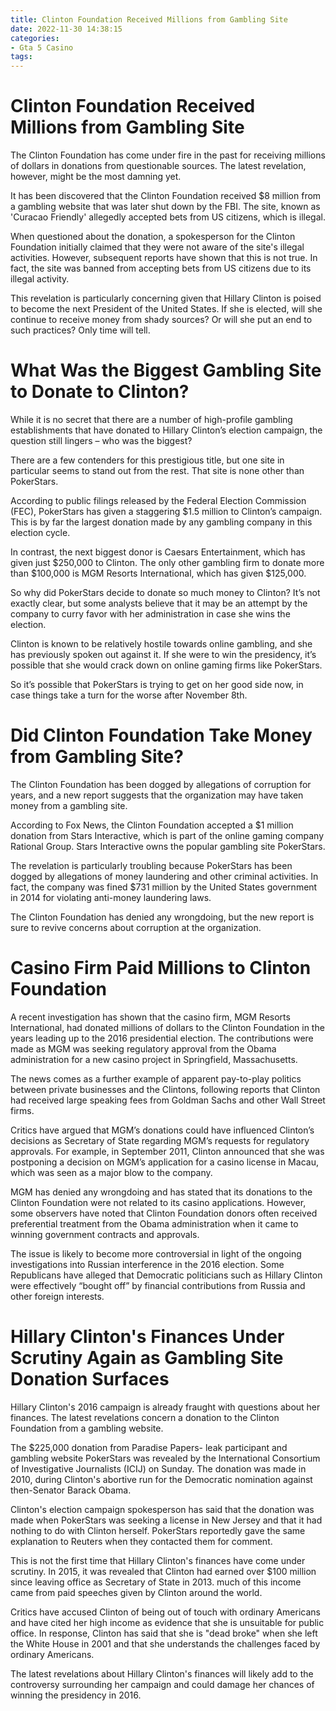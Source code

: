 ```yaml
---
title: Clinton Foundation Received Millions from Gambling Site
date: 2022-11-30 14:38:15
categories:
- Gta 5 Casino
tags:
---
```



#  Clinton Foundation Received Millions from Gambling Site

The Clinton Foundation has come under fire in the past for receiving millions of dollars in donations from questionable sources. The latest revelation, however, might be the most damning yet.

It has been discovered that the Clinton Foundation received $8 million from a gambling website that was later shut down by the FBI. The site, known as 'Curacao Friendly' allegedly accepted bets from US citizens, which is illegal.

When questioned about the donation, a spokesperson for the Clinton Foundation initially claimed that they were not aware of the site's illegal activities. However, subsequent reports have shown that this is not true. In fact, the site was banned from accepting bets from US citizens due to its illegal activity.

This revelation is particularly concerning given that Hillary Clinton is poised to become the next President of the United States. If she is elected, will she continue to receive money from shady sources? Or will she put an end to such practices? Only time will tell.

#  What Was the Biggest Gambling Site to Donate to Clinton?

While it is no secret that there are a number of high-profile gambling establishments that have donated to Hillary Clinton’s election campaign, the question still lingers – who was the biggest?

There are a few contenders for this prestigious title, but one site in particular seems to stand out from the rest. That site is none other than PokerStars.

According to public filings released by the Federal Election Commission (FEC), PokerStars has given a staggering $1.5 million to Clinton’s campaign. This is by far the largest donation made by any gambling company in this election cycle.

In contrast, the next biggest donor is Caesars Entertainment, which has given just $250,000 to Clinton. The only other gambling firm to donate more than $100,000 is MGM Resorts International, which has given $125,000.

So why did PokerStars decide to donate so much money to Clinton? It’s not exactly clear, but some analysts believe that it may be an attempt by the company to curry favor with her administration in case she wins the election.

Clinton is known to be relatively hostile towards online gambling, and she has previously spoken out against it. If she were to win the presidency, it’s possible that she would crack down on online gaming firms like PokerStars.

So it’s possible that PokerStars is trying to get on her good side now, in case things take a turn for the worse after November 8th.

#  Did Clinton Foundation Take Money from Gambling Site?

The Clinton Foundation has been dogged by allegations of corruption for years, and a new report suggests that the organization may have taken money from a gambling site.

According to Fox News, the Clinton Foundation accepted a $1 million donation from Stars Interactive, which is part of the online gaming company Rational Group. Stars Interactive owns the popular gambling site PokerStars.

The revelation is particularly troubling because PokerStars has been dogged by allegations of money laundering and other criminal activities. In fact, the company was fined $731 million by the United States government in 2014 for violating anti-money laundering laws.

The Clinton Foundation has denied any wrongdoing, but the new report is sure to revive concerns about corruption at the organization.

#  Casino Firm Paid Millions to Clinton Foundation

A recent investigation has shown that the casino firm, MGM Resorts International, had donated millions of dollars to the Clinton Foundation in the years leading up to the 2016 presidential election. The contributions were made as MGM was seeking regulatory approval from the Obama administration for a new casino project in Springfield, Massachusetts.

The news comes as a further example of apparent pay-to-play politics between private businesses and the Clintons, following reports that Clinton had received large speaking fees from Goldman Sachs and other Wall Street firms.

Critics have argued that MGM’s donations could have influenced Clinton’s decisions as Secretary of State regarding MGM’s requests for regulatory approvals. For example, in September 2011, Clinton announced that she was postponing a decision on MGM’s application for a casino license in Macau, which was seen as a major blow to the company.

MGM has denied any wrongdoing and has stated that its donations to the Clinton Foundation were not related to its casino applications. However, some observers have noted that Clinton Foundation donors often received preferential treatment from the Obama administration when it came to winning government contracts and approvals.

The issue is likely to become more controversial in light of the ongoing investigations into Russian interference in the 2016 election. Some Republicans have alleged that Democratic politicians such as Hillary Clinton were effectively “bought off” by financial contributions from Russia and other foreign interests.

#  Hillary Clinton's Finances Under Scrutiny Again as Gambling Site Donation Surfaces

Hillary Clinton's 2016 campaign is already fraught with questions about her finances. The latest revelations concern a donation to the Clinton Foundation from a gambling website.

The $225,000 donation from Paradise Papers- leak participant and gambling website PokerStars was revealed by the International Consortium of Investigative Journalists (ICIJ) on Sunday. The donation was made in 2010, during Clinton's abortive run for the Democratic nomination against then-Senator Barack Obama.

Clinton's election campaign spokesperson has said that the donation was made when PokerStars was seeking a license in New Jersey and that it had nothing to do with Clinton herself. PokerStars reportedly gave the same explanation to Reuters when they contacted them for comment.

This is not the first time that Hillary Clinton's finances have come under scrutiny. In 2015, it was revealed that Clinton had earned over $100 million since leaving office as Secretary of State in 2013. much of this income came from paid speeches given by Clinton around the world.

Critics have accused Clinton of being out of touch with ordinary Americans and have cited her high income as evidence that she is unsuitable for public office. In response, Clinton has said that she is "dead broke" when she left the White House in 2001 and that she understands the challenges faced by ordinary Americans.

The latest revelations about Hillary Clinton's finances will likely add to the controversy surrounding her campaign and could damage her chances of winning the presidency in 2016.